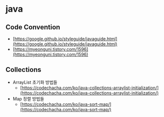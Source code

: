 # java

## Code Convention&#x20;

* [https://google.github.io/styleguide/javaguide.html](https://google.github.io/styleguide/javaguide.html)
* [https://myeonguni.tistory.com/1596](https://myeonguni.tistory.com/1596)

## Collections&#x20;

* ArrayList 초기화 방법들&#x20;
  * [https://codechacha.com/ko/java-collections-arraylist-initialization/](https://codechacha.com/ko/java-collections-arraylist-initialization/)
* Map 정렬 방법들&#x20;
  * [https://codechacha.com/ko/java-sort-map/](https://codechacha.com/ko/java-sort-map/)
